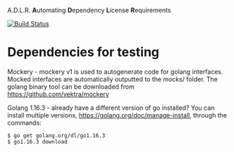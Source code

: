 A.D.L.R. **A**utomating **D**ependency **L**icense **R**equirements

[![Build Status](https://www.travis-ci.com/blocky/adlr.svg?token=JczzdP6eMqmEqysZ8pDf&branch=main)](https://www.travis-ci.com/blocky/adlr)

# Dependencies for testing
Mockery - mockery v1 is used to autogenerate code for golang interfaces. Mocked interfaces are automatically outputted to the mocks/ folder. The golang binary tool can be downloaded from https://github.com/vektra/mockery

Golang 1.16.3 - already have a different version of go installed? You can install multiple versions, https://golang.org/doc/manage-install, through the commands:
```
$ go get golang.org/dl/go1.16.3
$ go1.16.3 download
```